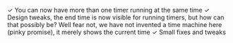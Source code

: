 ✓ You can now have more than one timer running at the same time
✓ Design tweaks, the end time is now visible for running timers, but how can that possibly be? Well fear not, we have not invented a time machine here (pinky promise), it merely shows the current time 
✓ Small fixes and tweaks



